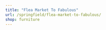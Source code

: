 ```yaml
---
title: "Flea Market To Fabulous"
url: /springfield/flea-market-to-fabulous/
shop: furniture
---
```

